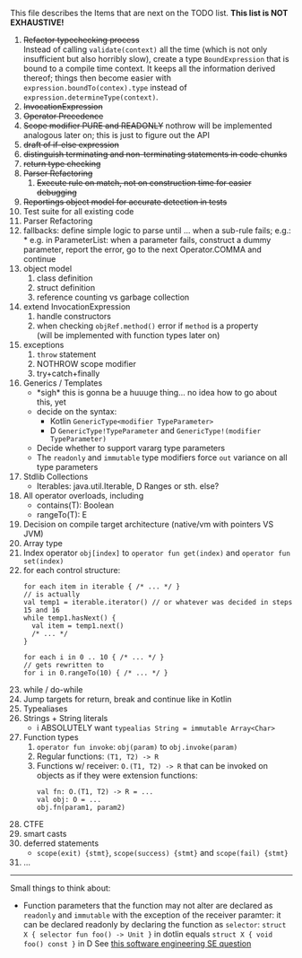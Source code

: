 This file describes the Items that are next on the TODO list. **This list is NOT EXHAUSTIVE!**

1. ~~Refactor typechecking process~~  
   Instead of calling `validate(context)` all the time (which is not only insufficient
   but also horribly slow), create a type `BoundExpression` that is bound to a compile
   time context. It keeps all the information derived thereof; things then become easier
   with `expression.boundTo(contex).type` instead of `expression.determineType(context)`.
2. ~~InvocationExpression~~
3. ~~Operator Precedence~~
4. ~~Scope modifier PURE and READONLY~~
   nothrow will be implemented analogous later on; this is just to figure out the API
5. ~~draft of if-else expression~~
6. ~~distinguish terminating and non-terminating statements in code chunks~~
7. ~~return type checking~~
8. ~~Parser Refactoring~~
   1. ~~Execute rule on match, not on construction time for easier debugging~~
9. ~~Reportings object model for accurate detection in tests~~
10. Test suite for all existing code
11. Parser Refactoring
   2. fallbacks: define simple logic to parse until ... when a sub-rule fails; e.g.:
     * e.g. in ParameterList: when a parameter fails, construct a dummy parameter,
       report the error, go to the next Operator.COMMA and continue
12. object model
    1. class definition
    2. struct definition
    3. reference counting vs garbage collection
13. extend InvocationExpression
    1. handle constructors
    2. when checking `objRef.method()` error if `method` is a property  
      (will be implemented with function types later on)
14. exceptions
    1. `throw` statement
    2. NOTHROW scope modifier
    3. try+catch+finally
15. Generics / Templates
    * \*sigh\* this is gonna be a huuuge thing... no idea how to go about this, yet
    * decide on the syntax:
      * Kotlin `GenericType<modifier TypeParameter>`
      * D `GenericType!TypeParameter` and `GenericType!(modifier TypeParameter)`
    * Decide whether to support vararg type parameters
    * The `readonly` and `immutable` type modifiers force `out` variance on all type parameters
16. Stdlib Collections
    * Iterables: java.util.Iterable, D Ranges or sth. else?
17. All operator overloads, including
    * contains(T): Boolean
    * <E : Iterable> rangeTo(T): E
18. Decision on compile target architecture (native/vm with pointers VS JVM)
19. Array type
20. Index operator `obj[index]` to `operator fun get(index)` and `operator fun set(index)`
21. for each control structure:
    ```
    for each item in iterable { /* ... */ }
    // is actually
    val temp1 = iterable.iterator() // or whatever was decided in steps 15 and 16
    while temp1.hasNext() {
      val item = temp1.next()
      /* ... */
    }

    for each i in 0 .. 10 { /* ... */ }
    // gets rewritten to
    for i in 0.rangeTo(10) { /* ... */ }
    ```
22. while / do-while
23. Jump targets for return, break and continue like in Kotlin
24. Typealiases
25. Strings + String literals
    * i ABSOLUTELY want `typealias String = immutable Array<Char>`
26. Function types
    1. `operator fun invoke`: `obj(param)` to `obj.invoke(param)`
    2. Regular functions: `(T1, T2) -> R`
    3. Functions w/ receiver: `O.(T1, T2) -> R` that can be invoked on objects
       as if they were extension functions:
       ```
       val fn: O.(T1, T2) -> R = ...
       val obj: O = ...
       obj.fn(param1, param2)
       ```
27. CTFE
28. smart casts
29. deferred statements
    * `scope(exit) {stmt}`, `scope(success) {stmt}` and `scope(fail) {stmt}`
30. ...


-----

Small things to think about:

* Function parameters that the function may not alter are declared as `readonly` and `immutable` with the
  exception of the receiver paramter: it can be declared readonly by declaring the function as `selector`:
  `struct X { selector fun foo() -> Unit }` in dotlin equals `struct X { void foo() const }` in D
  See [this software engineering SE question](https://softwareengineering.stackexchange.com/questions/348113/opposite-of-mutating)